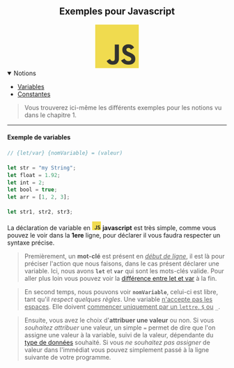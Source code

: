<center><h2>Exemples pour Javascript</h2><img src="../../../assets/img/js.png" width="100px"></center>

<details open="open"><summary>Notions</summary>
<ul>
    <li><a href="#variables">Variables</a></li>
    <li><a href="#constantes">Constantes</a></li>
</ul>
</details>

> Vous trouverez ici-même les différents exemples pour les notions vu dans le chapitre 1.
---
#### Exemple de variables
```js
// {let/var} {nomVariable} = (valeur)

let str = "my String";
let float = 1.92;
let int = 2;
let bool = true;
let arr = [1, 2, 3];

let str1, str2, str3;
```

La déclaration de variable en <img src="../../../assets/img/js.png" width="20px"> **javascript** est très simple, comme vous pouvez le voir dans la **1ere** ligne, pour déclarer il vous faudra respecter un syntaxe précise.

> Premièrement, un **mot-clé** est présent en <u>_début de ligne_</u>, il est là pour préciser l'action que nous faisons, dans le cas présent déclarer une variable. Ici, nous avons **`let`** et **`var`** qui sont les mots-clés valide. Pour aller plus loin vous pouvez voir la [différence entre let et var](#diff-let-var) à la fin.

> En second temps, nous pouvons voir **`nomVariable`**, celui-ci est libre, tant qu'il *respect quelques règles*. Une variable <u>n'accepte pas les espaces</u>. Elle doivent <u>commencer uniquement par un `lettre`, `$` ou</u> `_`.

> Ensuite, vous avez le choix d'**attribuer une valeur** ou non. Si vous *souhaitez attribuer* une valeur, un simple `=` permet de dire que l'on assigne une valeur à la variable, suivi de la valeur, dépendante du [type de données](../../../../Types.md) souhaité. Si vous *ne souhaitez pas assigner* de valeur dans l'immédiat vous pouvez simplement passé à la ligne suivante de votre programme.
